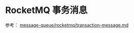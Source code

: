 # RocketMQ 事务消息

参考： [message-queue/rocketmq/transaction-message.md](../../message-queue/rocketmq/transaction-message.md)
